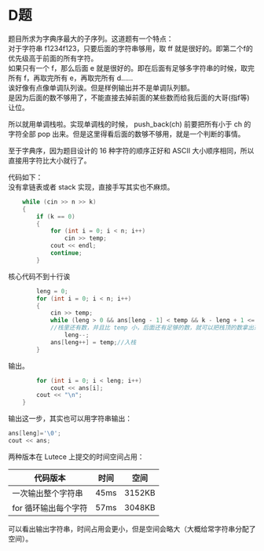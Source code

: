 # D题

题目所求为字典序最大的子序列。这道题有一个特点：  
对于字符串 f1234f123，只要后面的字符串够用，取 ff 就是很好的。即第二个f的优先级高于前面的所有字符。  
如果只有一个 f，那么后面 e 就是很好的。即在后面有足够多字符串的时候，取完所有 f，再取完所有 e，再取完所有 d……  
诶好像有点像单调队列诶。但是样例输出并不是单调队列额。  
是因为后面的数不够用了，不能直接去掉前面的某些数而给我后面的大哥(指f等)让位。

所以就用单调栈啦。实现单调栈的时候， push_back(ch) 前要把所有小于 ch 的字符全部 pop 出来。但是这里得看后面的数够不够用，就是一个判断的事情。

至于字典序，因为题目设计的 16 种字符的顺序正好和 ASCII 大小顺序相同，所以直接用字符比大小就行了。

代码如下：  
没有拿链表或者 stack 实现，直接手写其实也不麻烦。

```c++
    while (cin >> n >> k)
    {
        if (k == 0)
        {
            for (int i = 0; i < n; i++)
                cin >> temp;
            cout << endl;
            continue;
        }
```

核心代码不到十行诶

```c++
        leng = 0;
        for (int i = 0; i < n; i++)
        {
            cin >> temp;
            while (leng > 0 && ans[leng - 1] < temp && k - leng + 1 <= n - i)
            //栈里还有数，并且比 temp 小，后面还有足够的数，就可以把栈顶的数拿出来
                leng--;
            ans[leng++] = temp;//入栈
        }
```

输出。

```c++
        for (int i = 0; i < leng; i++)
            cout << ans[i];
        cout << "\n";
    }
```

输出这一步，其实也可以用字符串输出：

```c++
ans[leng]='\0';
cout << ans;
```

两种版本在 Lutece 上提交的时间空间占用：

代码版本|时间|空间|
---|----|----|
一次输出整个字符串|45ms|3152KB|
for 循环输出每个字符|57ms|3048KB|

可以看出输出字符串，时间占用会更小，但是空间会略大（大概给常字符串分配了空间）。
